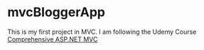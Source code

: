 # mvcBloggerApp
This is my first project in MVC. I am following the Udemy Course <a href="3D https://www.udemy.com/comprehensive-aspnet-mvc/">Comprehensive ASP.NET MVC</a> 
